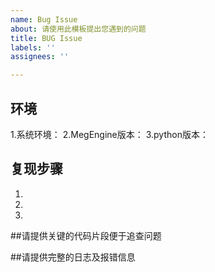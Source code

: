 ```yaml
---
name: Bug Issue
about: 请使用此模板提出您遇到的问题
title: BUG Issue
labels: ''
assignees: ''

---
```


<!-- 请您简介清晰的描述您遇到的问题 -->
## 环境
1.系统环境：
2.MegEngine版本：
3.python版本：

## 复现步骤
1.
2.
3.

##请提供关键的代码片段便于追查问题


##请提供完整的日志及报错信息
